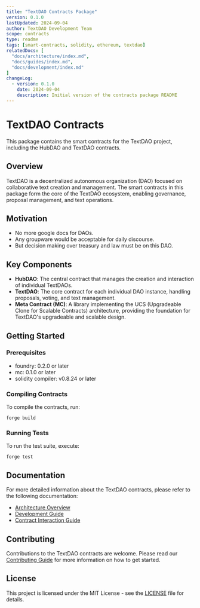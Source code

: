 ```yaml
---
title: "TextDAO Contracts Package"
version: 0.1.0
lastUpdated: 2024-09-04
author: TextDAO Development Team
scope: contracts
type: readme
tags: [smart-contracts, solidity, ethereum, textdao]
relatedDocs: [
  "docs/architecture/index.md",
  "docs/guides/index.md",
  "docs/development/index.md"
]
changeLog:
  - version: 0.1.0
    date: 2024-09-04
    description: Initial version of the contracts package README
---
```


# TextDAO Contracts

This package contains the smart contracts for the TextDAO project, including the HubDAO and TextDAO contracts.

## Overview

TextDAO is a decentralized autonomous organization (DAO) focused on collaborative text creation and management. The smart contracts in this package form the core of the TextDAO ecosystem, enabling governance, proposal management, and text operations.

## Motivation
- No more google docs for DAOs.
- Any groupware would be acceptable for daily discourse.
- But decision making over treasury and law must be on this DAO.

## Key Components

- **HubDAO**: The central contract that manages the creation and interaction of individual TextDAOs.
- **TextDAO**: The core contract for each individual DAO instance, handling proposals, voting, and text management.
- **Meta Contract (MC)**: A library implementing the UCS (Upgradeable Clone for Scalable Contracts) architecture, providing the foundation for TextDAO's upgradeable and scalable design.

## Getting Started

### Prerequisites

- foundry: 0.2.0 or later
- mc: 0.1.0 or later
- solidity compiler: v0.8.24 or later

### Compiling Contracts

To compile the contracts, run:

```
forge build
```

### Running Tests

To run the test suite, execute:

```
forge test
```

## Documentation

For more detailed information about the TextDAO contracts, please refer to the following documentation:

- [Architecture Overview](docs/architecture/index.md)
- [Development Guide](docs/development/index.md)
- [Contract Interaction Guide](docs/guides/contract-interaction.md)

## Contributing

Contributions to the TextDAO contracts are welcome. Please read our [Contributing Guide](../../CONTRIBUTING.md) for more information on how to get started.

## License

This project is licensed under the MIT License - see the [LICENSE](LICENSE) file for details.
